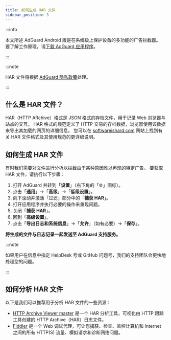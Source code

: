 ```yaml
---
title: 如何生成 HAR 文件
sidebar_position: 5
---
```


:::info

本文所述 AdGuard Android 版是在系统级上保护设备的多功能的广告拦截器。 要了解工作原理，请[下载 AdGuard 应用程序](https://agrd.io/download-kb-adblock)。

:::

:::note

HAR 文件将根据 [AdGuard 隐私政策](https://adguard.com/en/privacy.html)处理。

:::

## 什么是 HAR 文件？

HAR（HTTP ARchive）格式是 JSON 格式的存档文件，用于记录 Web 浏览器与站点的交互。 HAR 格式的规范定义了 HTTP 交易的存档数据，浏览器使用该数据来导出其加载的网页的详细信息。 您可以在 [softwareishard.com](http://www.softwareishard.com/blog/har-12-spec/) 网站上找到有关 HAR 文件格式及其使用规范的更详细说明。

## 如何生成 HAR 文件

有时我们需要对文件进行分析以拦截由于某种原因难以再现的特定广告。 要获取 HAR 文件，请执行以下步骤：

1. 打开 AdGuard 并转到「**设置**」（右下角的「⚙」图标）。
2. 点击「**通用**」→「**高级**」→「**低级设置**」。
3. 向下滚动并激活「过滤」部分中的「**捕获 HAR**」。
4. 打开应用程序并执行必要的操作来重现问题。
5. 关闭「**捕获 HAR**」。
6. 回到「**高级设置**」。
7. 点击「**导出日志和系统信息**」→「**允许**」（如有必要）→「**保存**」。

**将生成的文件与日志记录一起发送至 AdGuard 支持服务。**

:::note

如果用户在信息中指定 HelpDesk 号或 GitHub 问题号，我们的支持团队会更快地处理您的问题。

:::

## 如何分析 HAR 文件

以下是我们可以推荐用于分析 HAR 文件的一些资源：

- [HTTP Archive Viewer master](https://gitgrimbo.github.io/harviewer/master/) 是一个 HAR 分析工具，可视化由 HTTP 跟踪工具创建的 HTTP Archive（HAR）日志文件。
- [Fiddler](https://www.telerik.com/fiddler) 是一个 Web 调试代理，可让您捕获、检查、监控计算机和 Internet 之间的所有 HTTP(S) 流量、模拟请求和诊断网络问题。
